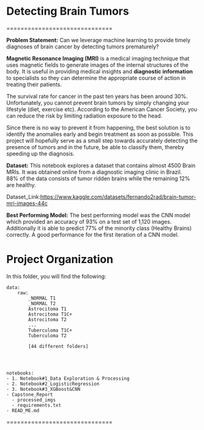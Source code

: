 # Detecting Brain Tumors
==============================

**Problem Statement:** Can we leverage machine learning to provide timely diagnoses of brain cancer by detecting tumors prematurely?

**Magnetic Resonance Imaging (MRI)** is a medical imaging technique that uses magnetic fields to generate images of the internal structures of the body. It is useful in providing medical insights and **diagnostic information** to specialists so they can determine the appropriate course of action in treating their patients. 

The survival rate for cancer in the past ten years has been around 30%. Unfortunately, you cannot prevent brain tumors by simply changing your lifestyle (diet, exercise etc). According to the American Cancer Society, you can reduce the risk by limiting radiation exposure to the head.

Since there is no way to prevent it from happening, the best solution is to identify the anomalies early and begin treatment as soon as possible. This project will hopefully serve as a small step towards accurately detecting the presence of tumors and in the future, be able to classify them, thereby speeding up the diagnosis.

**Dataset:**
This notebook explores a dataset that contains almost 4500 Brain MRIs. It was obtained online from a diagnostic imaging clinic in Brazil. <br>
88% of the data consists of tumor ridden brains while the remaining 12% are healthy. <br>

Dataset_Link:https://www.kaggle.com/datasets/fernando2rad/brain-tumor-mri-images-44c

**Best Performing Model:**
The best performing model was the CNN model which provided an accuracy of 93% on a test set of 1,120 images. <br>
Additionally it is able to predict 77% of the minority class (Healthy Brains) correctly. A good performance for the first iteration of a CNN model.

Project Organization
==============================
In this folder, you will find the following:
	

	data:
		raw:
            _NORMAL T1
            _NORMAL T2
            Astrocitoma T1
            Astrocitoma T1C+
            Astrocitoma T2
            ...
            Tuberculoma T1C+
            Tuberculoma T2

            [44 different folders]




	notebooks:
	- 1. Notebook#1_Data Exploration & Processing
	- 2. Notebook#2_LogisticRegression
	- 3. Notebook#3_XGBoost&CNN
	- Capstone_Report
      - processed_imgs
      - requirements.txt		
	- READ_ME.md
==============================
